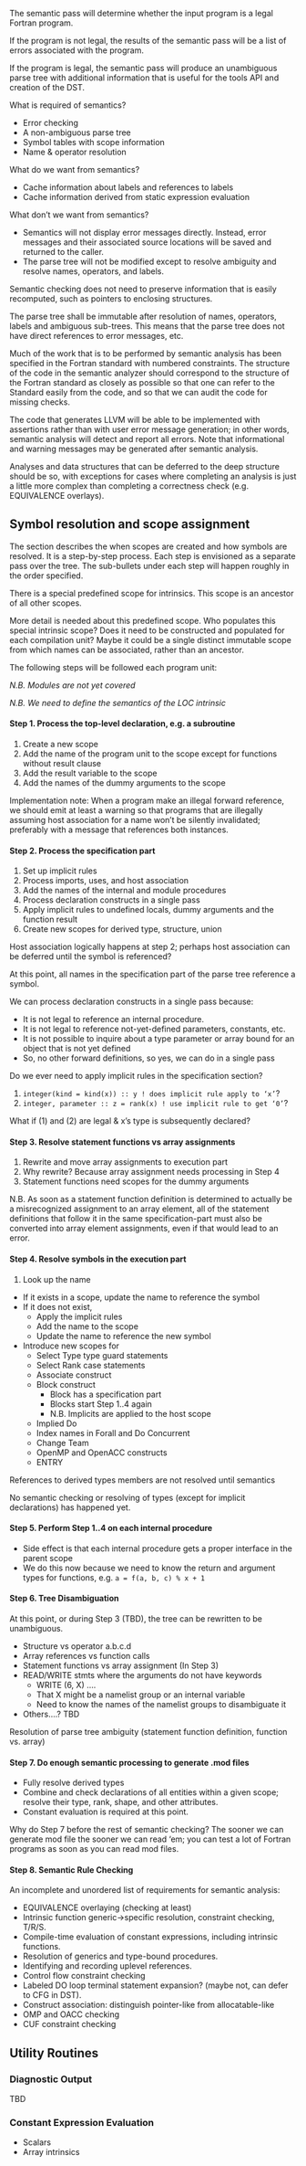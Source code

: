 The semantic pass will determine whether the input program is a legal Fortran
program.

If the program is not legal, the results of the semantic pass will be a list of
errors associated with the program.

If the program is legal, the semantic pass will produce an unambiguous parse
tree with additional information that is useful for the tools API and creation
of the DST.

What is required of semantics?
* Error checking
* A non-ambiguous parse tree
* Symbol tables with scope information
* Name & operator resolution

What do we want from semantics?
* Cache information about labels and references to labels
* Cache information derived from static expression evaluation

What don’t we want from semantics?
* Semantics will not display error messages directly.  Instead, error messages
and their associated source locations will be saved and returned to the caller.
* The parse tree will not be modified except to resolve ambiguity and resolve
names, operators, and labels.

Semantic checking does not need to preserve information that is easily
recomputed, such as pointers to enclosing structures.

The parse tree shall be immutable after resolution of names, operators, labels
and ambiguous sub-trees.  This means that the parse tree does not have direct
references to error messages, etc.

Much of the work that is to be performed by semantic analysis has been specified
in the Fortran standard with numbered constraints.  The structure of the code in
the semantic analyzer should correspond to the structure of the Fortran standard
as closely as possible so that one can refer to the Standard easily from the
code, and so that we can audit the code for missing checks.

The code that generates LLVM will be able to be implemented with assertions
rather than with user error message generation; in other words, semantic
analysis will detect and report all errors. Note that informational and warning
messages may be generated after semantic analysis.

Analyses and data structures that can be deferred to the deep structure should
be so, with exceptions for cases where completing an analysis is just a little
more complex than completing a correctness check (e.g. EQUIVALENCE overlays).


## Symbol resolution and scope assignment
The section describes the when scopes are created and how symbols are resolved.
It is a step-by-step process.  Each step is envisioned as a separate pass over
the tree.  The sub-bullets under each step will happen roughly in the order
specified.

There is a special predefined scope for intrinsics.  This scope is an ancestor
of all other scopes.

More detail is needed about this predefined scope. Who populates this special
intrinsic scope? Does it need to be constructed and populated for each
compilation unit? Maybe it could be a single distinct immutable scope from which
names can be associated, rather than an ancestor.

The following steps will be followed each program unit:

_N.B. Modules are not yet covered_

_N.B. We need to define the semantics of the LOC intrinsic_

#### Step 1. Process the top-level declaration, e.g. a subroutine
1. Create a new scope
1. Add the name of the program unit to the scope except for functions without
result clause
1. Add the result variable to the scope
1. Add the names of the dummy arguments to the scope

Implementation note:  When a program make an illegal forward reference, we
should emit at least a warning so that programs that are illegally assuming host
association for a name won’t be silently invalidated; preferably with a message
that references both instances.

#### Step 2.  Process the specification part
1. Set up implicit rules
1. Process imports, uses, and host association
1. Add the names of the internal and module procedures
1. Process declaration constructs in a single pass
1. Apply implicit rules to undefined locals, dummy arguments and the function
result
1. Create new scopes for derived type, structure, union

Host association logically happens at step 2; perhaps host association can
be deferred until the symbol is referenced?

At this point, all names in the specification part of the parse tree reference
a symbol.

We  can process declaration constructs in a single pass because:
- It is not legal to reference an internal procedure.
- It is not  legal to reference not-yet-defined parameters, constants, etc.
- It is not possible to inquire about a type parameter or array bound for an
object that is not yet defined
- So, no other forward definitions, so yes, we can do in a single pass

Do we ever need to apply implicit rules in the specification section?
1. `integer(kind = kind(x)) :: y ! does implicit rule apply to ‘x’`?
1. `integer, parameter :: z = rank(x) ! use implicit rule to get ‘0’`?

What if (1) and (2) are legal & x’s type is subsequently declared?

#### Step 3. Resolve statement functions vs array assignments
1. Rewrite and move array assignments to execution part
1. Why rewrite?  Because array assignment needs processing in Step 4
1. Statement functions need scopes for the dummy arguments

N.B. As soon as a statement function definition is determined to actually be a
misrecognized assignment to an array element, all of the statement definitions
that follow it in the same specification-part must also be converted into array
element assignments, even if that would lead to an error.

#### Step 4. Resolve symbols in the execution part
1. Look up the name
  - If it exists in a scope, update the name to reference the symbol
  - If it does not exist,
    * Apply the implicit rules
    * Add the name to the scope
    * Update the name to reference the new symbol
  - Introduce new scopes for
    * Select Type type guard statements
    * Select Rank case statements
    * Associate construct
    * Block construct
      - Block has a specification part
      - Blocks start Step 1..4 again
      - N.B. Implicits are applied to the host scope
    * Implied Do
    * Index names in Forall and Do Concurrent
    * Change Team
    * OpenMP and OpenACC constructs
    * ENTRY

References to derived types members are not resolved until semantics

No semantic checking or resolving of types (except for implicit declarations)
has happened yet.

#### Step 5. Perform Step 1..4 on each internal procedure
- Side effect is that each internal procedure gets a proper interface in the
parent scope
- We do this now because we need to know the return and argument types for
functions, e.g. `a = f(a, b, c) % x + 1`

#### Step 6. Tree Disambiguation

At this point, or during Step 3 (TBD), the tree can be rewritten to be
unambiguous.
- Structure vs operator a.b.c.d
- Array references vs function calls
- Statement functions vs array assignment (In Step 3)
- READ/WRITE stmts where the arguments do not have keywords
  - WRITE (6, X)  ….
  - That X might be a namelist group or an internal variable
  - Need to know the names of the namelist groups to disambiguate it
- Others….? TBD

Resolution of parse tree ambiguity (statement function definition, function vs.
  array)

#### Step 7. Do enough semantic processing to generate .mod files
- Fully resolve derived types
- Combine and check declarations of all entities within a given scope; resolve
their type, rank, shape, and other attributes.
- Constant evaluation is required at this point.

Why do Step 7 before the rest of semantic checking? The sooner we can generate
mod file the sooner we can read ‘em; you can test a lot of Fortran programs as
soon as you can read mod files.

#### Step 8. Semantic Rule Checking

An incomplete and unordered list of requirements for semantic analysis:

* EQUIVALENCE overlaying (checking at least)
* Intrinsic function generic->specific resolution, constraint checking, T/R/S.
* Compile-time evaluation of constant expressions, including intrinsic
functions.
* Resolution of generics and type-bound procedures.
* Identifying and recording uplevel references.
* Control flow constraint checking
* Labeled DO loop terminal statement expansion? (maybe not, can defer to CFG in
  DST).
* Construct association: distinguish pointer-like from allocatable-like
* OMP and OACC checking
* CUF constraint checking

## Utility Routines

### Diagnostic Output
TBD

### Constant Expression Evaluation
- Scalars
- Array intrinsics
